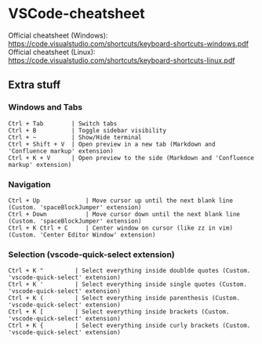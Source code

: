 # VSCode-cheatsheet

Official cheatsheet (Windows): https://code.visualstudio.com/shortcuts/keyboard-shortcuts-windows.pdf  
Official cheatsheet (Linux): https://code.visualstudio.com/shortcuts/keyboard-shortcuts-linux.pdf

## Extra stuff
### Windows and Tabs
```
Ctrl + Tab        | Switch tabs
Ctrl + B          | Toggle sidebar visibility
Ctrl + ~          | Show/Hide terminal
Ctrl + Shift + V  | Open preview in a new tab (Markdown and 'Confluence markup' extension)
Ctrl + K + V      | Open preview to the side (Markdown and 'Confluence markup' extension)
```
### Navigation
```
Ctrl + Up             | Move cursor up until the next blank line (Custom. 'spaceBlockJumper' extension)
Ctrl + Down           | Move cursor down until the next blank line (Custom. 'spaceBlockJumper' extension)
Ctrl + K Ctrl + C     | Center window on cursor (like zz in vim) (Custom. 'Center Editor Window' extension)
```
### Selection (vscode-quick-select extension)
```
Ctrl + K "         | Select everything inside doublde quotes (Custom. 'vscode-quick-select' extension)
Ctrl + K '         | Select everything inside single quotes (Custom. 'vscode-quick-select' extension)
Ctrl + K (         | Select everything inside parenthesis (Custom. 'vscode-quick-select' extension)
Ctrl + K [         | Select everything inside brackets (Custom. 'vscode-quick-select' extension)
Ctrl + K {         | Select everything inside curly brackets (Custom. 'vscode-quick-select' extension)
```
